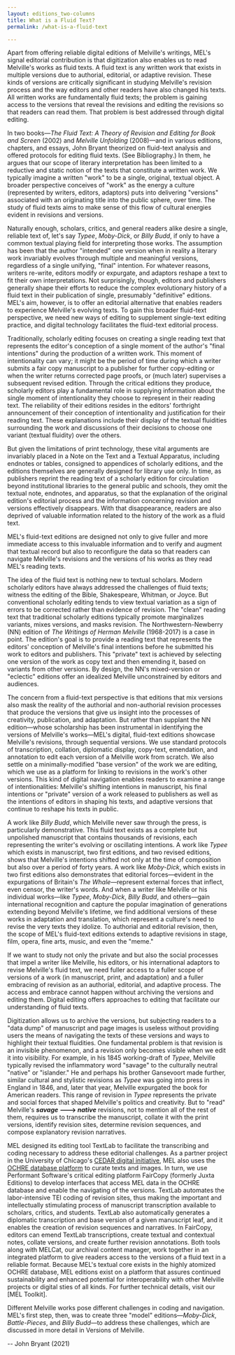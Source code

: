 ```yaml
---
layout: editions_two-columns
title: What is a Fluid Text?
permalink: /what-is-a-fluid-text

---
```


Apart from offering reliable digital editions of Melville's writings,
MEL's signal editorial contribution is that digitization also enables us
to read Melville's works as fluid texts. A fluid text is any written
work that exists in multiple versions due to authorial, editorial, or
adaptive revision. These kinds of versions are critically significant in
studying Melville's revision process and the way editors and other
readers have also changed his texts. All written works are fundamentally
fluid texts; the problem is gaining access to the versions that reveal
the revisions and editing the revisions so that readers can read them.
That problem is best addressed through digital editing.

In two books—*The Fluid Text: A Theory of Revision and Editing for
Book and Screen* (2002) and *Melville Unfolding* (2008)—and in various
editions, chapters, and essays, John Bryant theorized on fluid-text
analysis and offered protocols for editing fluid texts. (See
Bibliography.) In them, he argues that our scope of literary
interpretation has been limited to a reductive and static notion of the
texts that constitute a written work. We typically imagine a written
"work" to be a single, original, textual object. A broader perspective
conceives of "work" as the energy a culture (represented by writers,
editors, adaptors) puts into delivering "versions" associated with an
originating title into the public sphere, over time. The study of fluid
texts aims to make sense of this flow of cultural energies evident in
revisions and versions.

Naturally enough, scholars, critics, and general readers alike desire a
single, reliable text of, let's say *Typee*, *Moby-Dick*, or *Billy
Budd*, if only to have a common textual playing field for interpreting
those works. The assumption has been that the author "intended" one
version when in reality a literary work invariably evolves through
multiple and meaningful versions, regardless of a single unifying, "final" intention. For whatever reasons, writers re-write, editors modify or expurgate, and adaptors reshape a text to fit their own interpretations. Not surprisingly,
though, editors and publishers generally shape their efforts to reduce
the complex evolutionary history of a fluid text in their publication of
single, presumably "definitive" editions. MEL's aim, however, is to
offer an editorial alternative that enables readers to experience
Melville's evolving texts. To gain this broader fluid-text perspective,
we need new ways of editing to supplement single-text editing practice,
and digital technology facilitates the fluid-text editorial process.

Traditionally, scholarly editing focuses on creating a single reading
text that represents the editor's conception of a single moment of the
author's "final intentions" during the production of a written work.
This moment of intentionality can vary; it might be the period of time
during which a writer submits a fair copy manuscript to a publisher for
further copy-editing or when the writer returns corrected page proofs,
or (much later) supervises a subsequent revised edition. Through the
critical editions they produce, scholarly editors play a fundamental
role in supplying information about the single moment of
intentionality they choose to represent in their reading text. The
reliability of their editions resides in the editors' forthright
announcement of their conception of intentionality and justification for
their reading text. These explanations include their display of the
textual fluidities surrounding the work and discussions of their
decisions to choose one variant (textual fluidity) over the others.

But given the limitations of print technology, these vital arguments are
invariably placed in a Note on the Text and a Textual Apparatus,
including endnotes or tables, consigned to appendices of scholarly
editions, and the editions themselves are generally designed for library
use only. In time, as publishers reprint the reading text of a scholarly
edition for circulation beyond institutional libraries to the general
public and schools, they omit the textual note, endnotes, and apparatus,
so that the explanation of the original edition's editorial process and the information concerning revision and versions effectively disappears. With that
disappearance, readers are also deprived of valuable information related
to the history of the work as a fluid text.

MEL's fluid-text editions are designed not only to give fuller and more
immediate access to this invaluable information and to verify and
augment that textual record but also to reconfigure the data so that
readers can navigate Melville's revisions and the versions of his works
as they read MEL's reading texts.

The idea of the fluid text is nothing new to textual scholars. Modern
scholarly editors have always addressed the challenges of fluid texts;
witness the editing of the Bible, Shakespeare, Whitman, or Joyce. But
conventional scholarly editing tends to view textual variation as a sign
of errors to be corrected rather than evidence of revision. The "clean"
reading text that traditional scholarly editions typically promote marginalizes
variants, mixes versions, and masks revision. The Northwestern-Newberry
(NN) edition of *The Writings of Herman Melville* (1968-2017) is a case
in point. The edition's goal is to provide a reading text that
represents the editors' conception of Melville's final intentions before
he submitted his work to editors and publishers. This "private" text is
achieved by selecting one version of the work as copy text and then
emending it, based on variants from other versions. By design, the NN's
mixed-version or "eclectic" editions offer an idealized Melville
unconstrained by editors and audiences.

The concern from a fluid-text perspective is that editions that mix
versions also mask the reality of the authorial and non-authorial
revision processes that produce the versions that give us insight into
the processes of creativity, publication, and adaptation. But rather
than supplant the NN edition—whose scholarship has been instrumental
in identifying the versions of Melville's works—MEL's digital,
fluid-text editions showcase Melville's revisions, through sequential versions. We use standard protocols of transcription, collation, diplomatic display,
copy-text, emendation, and annotation to edit each version of a Melville
work from scratch. We also settle on a minimally-modified "base version" of the work we are editing, which we use as a platform for linking to revisions in the work's other versions. This kind of digital navigation enables readers to examine a range of intentionalities: Melville's shifting intentions in manuscript,
his final intentions or "private" version of a work released to
publishers as well as the intentions of editors in shaping his texts,
and adaptive versions that continue to reshape his texts in public.

A work like *Billy Budd*, which Melville never saw through the press, is
particularly demonstrative. This fluid text exists as a complete but
unpolished manuscript that contains thousands of revisions, each
representing the writer's evolving or oscillating intentions. A work
like *Typee* which exists in manuscript, two first editions, and two
revised editions, shows that Melville's intentions shifted not only at
the time of composition but also over a period of forty years. A work
like *Moby-Dick*, which exists in two first editions also demonstrates
that editorial forces—evident in the expurgations of Britain's *The
Whale*—represent external forces that inflect, even censor, the
writer's words. And when a writer like Melville or his individual
works—like *Typee*, *Moby-Dick*, *Billy Budd*, and others—gain
international recognition and capture the popular imagination of
generations extending beyond Melville's lifetime, we find additional
versions of these works in adaptation and translation, which represent a
culture's need to revise the very texts they idolize. To authorial and
editorial revision, then, the scope of MEL's fluid-text editions extends
to adaptive revisions in stage, film, opera, fine arts, music, and even
the "meme."

If we want to study not only the private and but also the social
processes that impel a writer like Melville, his editors, or his
international adaptors to revise Melville's fluid text, we need fuller
access to a fuller scope of versions of a work (in manuscript, print,
and adaptation) and a fuller embracing of revision as an authorial,
editorial, and adaptive process. The access and embrace cannot happen
without archiving the versions and editing them. Digital editing offers
approaches to editing that facilitate our understanding of fluid texts.

Digitization allows us to archive the versions, but subjecting readers
to a "data dump" of manuscript and page images is useless without
providing users the means of navigating the texts of these versions and
ways to highlight their textual fluidities. One fundamental problem is
that revision is an invisible phenomenon, and a revision only becomes
visible when we edit it into visibility. For example, in his 1845
working-draft of *Typee*, Melville typically revised the inflammatory
word "savage" to the culturally neutral "native" or "islander." He and
perhaps his brother Gansevoort made further, similar cultural and
stylistic revisions as *Typee* was going into press in England in 1846,
and, later that year, Melville expurgated the book for American readers.
This range of revision in *Typee* represents the private and social
forces that shaped Melville's politics and creativity. But to "read"
Melville's ***savage* ---\> *native*** revisions, not to mention all of
the rest of them, requires us to transcribe the manuscript, collate it
with the print versions, identify revision sites, determine revision
sequences, and compose explanatory revision narratives.

MEL designed its editing tool TextLab to facilitate the transcribing and coding necessary to address these editorial challenges. As a partner project in the University of Chicago's [CEDAR digital initiative](https://voices.uchicago.edu/cedar/), MEL also uses the [OCHRE database platform](https://oi.uchicago.edu/research/ochre-data-service) to curate texts and images. In turn, we use Performant Software's critical editing platform FairCopy (formerly Juxta Editions) to develop interfaces that access MEL data in the OCHRE database and enable the navigating of the versions. TextLab automates the labor-intensive TEI coding of revision sites, thus making the important and intellectually stimulating process of manuscript transcription available to scholars, critics, and students. TextLab also automatically generates a diplomatic transcription and base version of a given manuscript leaf, and it enables the creation of revision sequences and narratives. In FairCopy, editors can emend TextLab transcriptions,
create textual and contextual notes, collate versions, and create
further revision annotations. Both tools along with MELCat, our archival
content manager, work together in an integrated platform to give readers access to the versions of a fluid text in a reliable format. Because MEL's textual
core exists in the highly atomized OCHRE database, MEL editions exist on
a platform that assures continued sustainability and enhanced potential
for interoperability with other Melville projects or digital sties of all kinds. For further technical details, visit our [MEL Toolkit].

Different Melville works pose different challenges in coding and
navigation. MEL's first step, then, was to create three "model"
editions—*Moby-Dick*, *Battle-Pieces*, and *Billy Budd*—to address
these challenges, which are discussed in more detail in Versions of
Melville.

-- John Bryant (2021)
